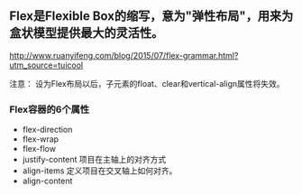 ## Flex是Flexible Box的缩写，意为"弹性布局"，用来为盒状模型提供最大的灵活性。

http://www.ruanyifeng.com/blog/2015/07/flex-grammar.html?utm_source=tuicool

注意： 设为Flex布局以后，子元素的float、clear和vertical-align属性将失效。


### Flex容器的6个属性
+ flex-direction
+ flex-wrap
+ flex-flow
+ justify-content       项目在主轴上的对齐方式
+ align-items   定义项目在交叉轴上如何对齐。
+ align-content